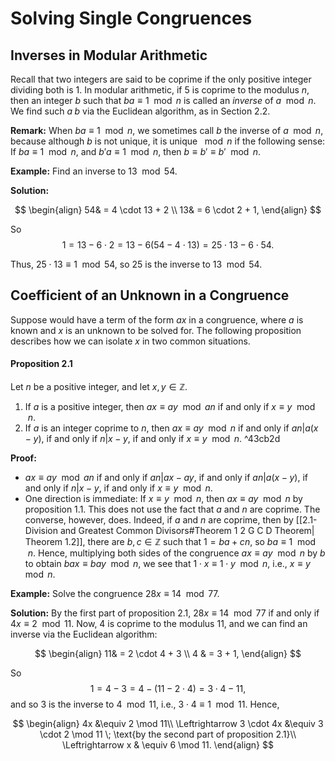 # Solving Single Congruences

## Inverses in Modular Arithmetic

Recall that two integers are said to be coprime if the only positive integer dividing both is $1$. In modular arithmetic, if $5$ is coprime to the modulus $n$, then an integer $b$ such that $ba \equiv 1 \mod n$ is called an *inverse* of $a \mod n$. We find such $a \; b$ via the Euclidean algorithm, as in Section 2.2.

**Remark:** When $ba \equiv 1 \mod n$, we sometimes call $b$ the inverse of $a \mod n$, because although $b$ is not unique, it is unique $\mod n$ if the following sense: If $ba \equiv 1 \mod n$, and $b' a \equiv 1 \mod n$, then $b \equiv b' \equiv b' \mod n$.

**Example:** Find an inverse to $13 \mod 54$.

**Solution:**

$$
\begin{align}
54& = 4 \cdot 13 + 2 \\
13& = 6 \cdot 2 + 1,
\end{align}
$$

So $$1 = 13-6 \cdot 2 = 13-6 (54-4 \cdot 13) = 25 \cdot 13-6 \cdot 54.$$

Thus, $25 \cdot 13 \equiv 1 \mod 54$, so $25$ is the inverse to $13 \mod 54$.

## Coefficient of an Unknown in a Congruence

Suppose would have a term of the form $ax$ in a congruence, where $a$ is known and $x$ is an unknown to be solved for. The following proposition describes how we can isolate $x$ in two common situations.

#### Proposition 2.1

Let $n$ be a positive integer, and let $x, y \in \mathbb{Z}$.

1. If $a$ is a positive integer, then $ax\equiv ay \mod an$ if and only if $x \equiv y \mod n$.
2. If $a$ is an integer coprime to $n$, then $ax\equiv ay \mod n$ if and only if $an|a (x-y)$, if and only if $n|x-y$, if and only if $x \equiv y \mod n$. ^43cb2d

**Proof:**
- $ax\equiv ay \mod an$ if and only if $an|ax-ay$, if and only if $an|a (x-y)$, if and only if $n|x-y$, if and only if $x \equiv y\mod n$.
- One direction is immediate: If $x \equiv y \mod n$, then $ax \equiv ay \mod n$ by proposition 1.1. This does not use the fact that $a$ and $n$ are coprime. The converse, however, does. Indeed, if $a$ and $n$ are coprime, then by [[2.1- Division and Greatest Common Divisors#Theorem 1 2 G C D Theorem| Theorem 1.2]], there are $b, c \in \mathbb{Z}$ such that $1 = ba + cn$, so $ba \equiv 1 \mod n$. Hence, multiplying both sides of the congruence $ax \equiv ay \mod n$ by  $b$ to obtain $bax \equiv bay \mod n$, we see that $1 \cdot x \equiv 1 \cdot y \mod n$, i.e., $x \equiv y \mod n$.

**Example:** Solve the congruence $28x \equiv 14 \mod 77$.

**Solution:** By the first part of proposition 2.1, $28x \equiv 14 \mod 77$ if and only if $4x \equiv 2 \mod 11$. Now, $4$ is coprime to the modulus $11$, and we can find an inverse via the Euclidean algorithm:

$$
\begin{align}
11& = 2 \cdot 4 + 3 \\
4 & = 3 + 1,
\end{align}
$$

So $$1 = 4-3 = 4-(11-2 \cdot 4) = 3 \cdot 4-11,$$ and so $3$ is the inverse to $4 \mod 11$, i.e., $3 \cdot 4 \equiv 1 \mod 11$. Hence,

$$
\begin{align}
4x &\equiv 2 \mod 11\\
\Leftrightarrow 3 \cdot 4x &\equiv 3 \cdot 2 \mod 11 \; \text{by the second part of proposition 2.1}\\
\Leftrightarrow x & \equiv 6 \mod 11.
\end{align}
$$

